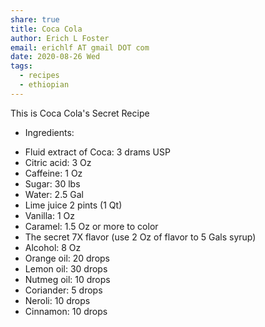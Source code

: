 ```yaml
---
share: true
title: Coca Cola
author: Erich L Foster
email: erichlf AT gmail DOT com
date: 2020-08-26 Wed
tags:
  - recipes
  - ethiopian
---
```


This is Coca Cola's Secret Recipe
* Ingredients:
- Fluid extract of Coca: 3 drams USP
- Citric acid: 3 Oz
- Caffeine: 1 Oz
- Sugar: 30 lbs
- Water: 2.5 Gal
- Lime juice  2 pints (1 Qt)
- Vanilla: 1 Oz
- Caramel: 1.5 Oz or more to color
- The secret 7X flavor (use 2 Oz of flavor to 5 Gals syrup)
- Alcohol: 8 Oz
- Orange oil: 20 drops
- Lemon oil: 30 drops
- Nutmeg oil: 10 drops
- Coriander: 5 drops
- Neroli: 10 drops
- Cinnamon: 10 drops
